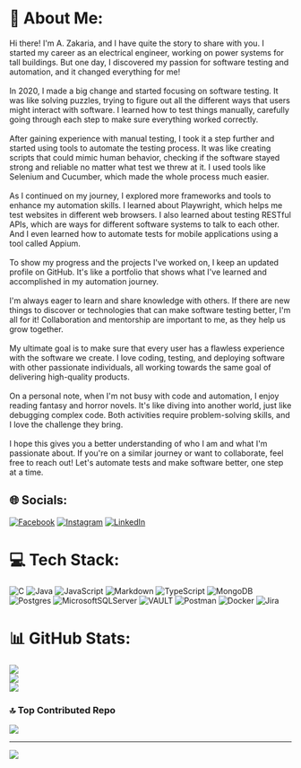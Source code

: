 # 💫 About Me:
Hi there! I'm A. Zakaria, and I have quite the story to share with you. I started my career as an electrical engineer, working on power systems for tall buildings. But one day, I discovered my passion for software testing and automation, and it changed everything for me!<br><br>In 2020, I made a big change and started focusing on software testing. It was like solving puzzles, trying to figure out all the different ways that users might interact with software. I learned how to test things manually, carefully going through each step to make sure everything worked correctly.<br><br>After gaining experience with manual testing, I took it a step further and started using tools to automate the testing process. It was like creating scripts that could mimic human behavior, checking if the software stayed strong and reliable no matter what test we threw at it. I used tools like Selenium and Cucumber, which made the whole process much easier.<br><br>As I continued on my journey, I explored more frameworks and tools to enhance my automation skills. I learned about Playwright, which helps me test websites in different web browsers. I also learned about testing RESTful APIs, which are ways for different software systems to talk to each other. And I even learned how to automate tests for mobile applications using a tool called Appium.<br><br>To show my progress and the projects I've worked on, I keep an updated profile on GitHub. It's like a portfolio that shows what I've learned and accomplished in my automation journey.<br><br>I'm always eager to learn and share knowledge with others. If there are new things to discover or technologies that can make software testing better, I'm all for it! Collaboration and mentorship are important to me, as they help us grow together.<br><br>My ultimate goal is to make sure that every user has a flawless experience with the software we create. I love coding, testing, and deploying software with other passionate individuals, all working towards the same goal of delivering high-quality products.<br><br>On a personal note, when I'm not busy with code and automation, I enjoy reading fantasy and horror novels. It's like diving into another world, just like debugging complex code. Both activities require problem-solving skills, and I love the challenge they bring.<br><br>I hope this gives you a better understanding of who I am and what I'm passionate about. If you're on a similar journey or want to collaborate, feel free to reach out! Let's automate tests and make software better, one step at a time.


## 🌐 Socials:
[![Facebook](https://img.shields.io/badge/Facebook-%231877F2.svg?logo=Facebook&logoColor=white)](https://facebook.com/https://www.facebook.com/azakria1/) [![Instagram](https://img.shields.io/badge/Instagram-%23E4405F.svg?logo=Instagram&logoColor=white)](https://instagram.com/midoziko) [![LinkedIn](https://img.shields.io/badge/LinkedIn-%230077B5.svg?logo=linkedin&logoColor=white)](https://www.linkedin.com/in/ahmed-zakria) 

# 💻 Tech Stack:
![C](https://img.shields.io/badge/c-%2300599C.svg?style=for-the-badge&logo=c&logoColor=white) ![Java](https://img.shields.io/badge/java-%23ED8B00.svg?style=for-the-badge&logo=openjdk&logoColor=white) ![JavaScript](https://img.shields.io/badge/javascript-%23323330.svg?style=for-the-badge&logo=javascript&logoColor=%23F7DF1E) ![Markdown](https://img.shields.io/badge/markdown-%23000000.svg?style=for-the-badge&logo=markdown&logoColor=white) ![TypeScript](https://img.shields.io/badge/typescript-%23007ACC.svg?style=for-the-badge&logo=typescript&logoColor=white) ![MongoDB](https://img.shields.io/badge/MongoDB-%234ea94b.svg?style=for-the-badge&logo=mongodb&logoColor=white) ![Postgres](https://img.shields.io/badge/postgres-%23316192.svg?style=for-the-badge&logo=postgresql&logoColor=white) ![MicrosoftSQLServer](https://img.shields.io/badge/Microsoft%20SQL%20Server-CC2927?style=for-the-badge&logo=microsoft%20sql%20server&logoColor=white) ![VAULT](https://img.shields.io/badge/vault-FFEC6E.svg?style=for-the-badge&logo=vault&logoColor=white&color=%23FFEC6E) ![Postman](https://img.shields.io/badge/Postman-FF6C37?style=for-the-badge&logo=postman&logoColor=white) ![Docker](https://img.shields.io/badge/docker-%230db7ed.svg?style=for-the-badge&logo=docker&logoColor=white) ![Jira](https://img.shields.io/badge/jira-%230A0FFF.svg?style=for-the-badge&logo=jira&logoColor=white)
# 📊 GitHub Stats:
![](https://github-readme-stats.vercel.app/api?username=ahmedZak2&theme=tokyonight&hide_border=false&include_all_commits=true&count_private=true)<br/>
![](https://github-readme-streak-stats.herokuapp.com/?user=ahmedZak2&theme=tokyonight&hide_border=false)<br/>
![](https://github-readme-stats.vercel.app/api/top-langs/?username=ahmedZak2&theme=tokyonight&hide_border=false&include_all_commits=true&count_private=true&layout=compact)

### 🔝 Top Contributed Repo
![](https://github-contributor-stats.vercel.app/api?username=ahmedZak2&limit=5&theme=dark&combine_all_yearly_contributions=true)

---
[![](https://visitcount.itsvg.in/api?id=ahmedZak2&icon=0&color=0)](https://visitcount.itsvg.in)

<!-- Proudly created with GPRM ( https://gprm.itsvg.in ) -->
